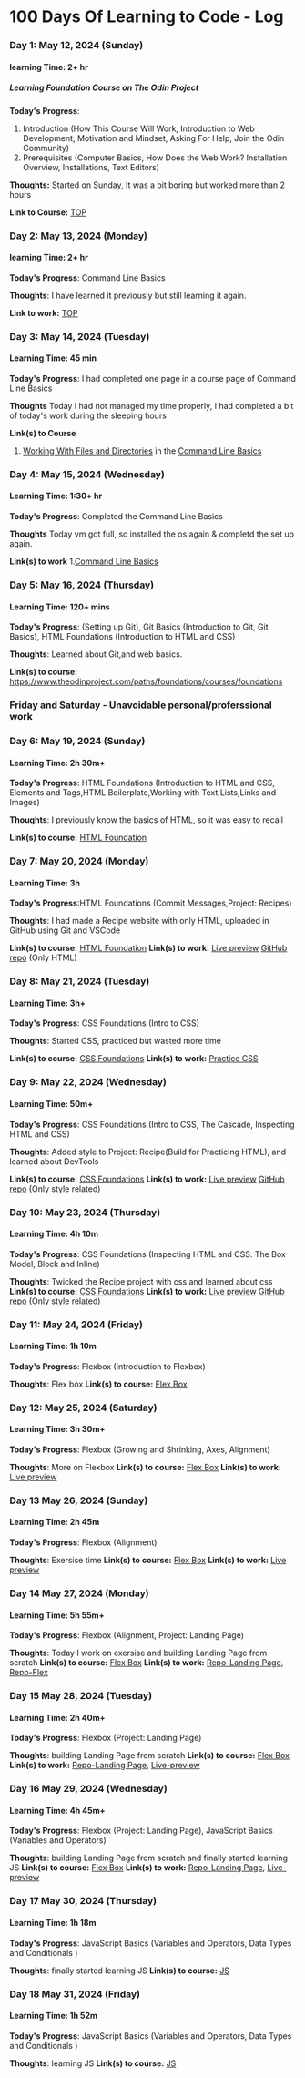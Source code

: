 # 100 Days Of Learning to Code - Log

### Day 1: May 12, 2024 (Sunday)
#### learning Time: 2+ hr
##### Learning Foundation Course on The Odin Project 

**Today's Progress**:
1. Introduction
(How This Course Will Work, Introduction to Web Development, Motivation and Mindset, Asking For Help, Join the Odin Community)
2. Prerequisites
(Computer Basics, How Does the Web Work? Installation Overview, Installations, Text Editors)

**Thoughts:** Started on Sunday, It was a bit boring but worked more than 2 hours

**Link to Course:** [TOP](https://www.theodinproject.com/paths/foundations/courses/foundations)

### Day 2: May 13, 2024 (Monday)
#### learning Time: 2+ hr

**Today's Progress**: Command Line Basics

**Thoughts**: I have learned it previously but still learning it again. 

**Link to work:** [TOP](https://www.theodinproject.com/lessons/foundations-command-line-basics)


### Day 3: May 14, 2024 (Tuesday)
#### Learning Time: 45 min

**Today's Progress**: I had completed one page in a course page of Command Line Basics

**Thoughts** Today I had not managed my time properly, I had completed a bit of today's work during the sleeping hours

**Link(s) to Course**
1. [Working With Files and Directories](https://swcarpentry.github.io/shell-novice/03-create.html)
in the [Command Line Basics](https://www.theodinproject.com/lessons/foundations-command-line-basics)


### Day 4: May 15, 2024 (Wednesday)
#### Learning Time:  1:30+ hr

**Today's Progress**: Completed the Command Line Basics 

**Thoughts** Today vm got full, so installed the os again & completd the set up again. 

**Link(s) to work**
1.[Command Line Basics](https://www.theodinproject.com/lessons/foundations-command-line-basics)


### Day 5: May 16, 2024 (Thursday)
#### Learning Time: 120+ mins

**Today's Progress**: (Setting up Git), Git Basics (Introduction to Git, Git Basics), HTML Foundations (Introduction to HTML and CSS)

**Thoughts**: Learned about Git,and web basics.

**Link(s) to course:** https://www.theodinproject.com/paths/foundations/courses/foundations

### Friday and Saturday - Unavoidable personal/proferssional work


### Day 6: May 19, 2024 (Sunday)
#### Learning Time: 2h 30m+ 

**Today's Progress**: 
HTML Foundations
(Introduction to HTML and CSS, Elements and Tags,HTML Boilerplate,Working with Text,Lists,Links and Images)

**Thoughts**: I previously know the basics of HTML, so it was easy to recall

**Link(s) to course:** [HTML Foundation](https://www.theodinproject.com/paths/foundations/courses/foundations#html-foundations)


### Day 7: May 20, 2024 (Monday)
#### Learning Time: 3h

**Today's Progress**:HTML Foundations
(Commit Messages,Project: Recipes)

**Thoughts**: I had made a Recipe website with only HTML, uploaded in GitHub using Git and VSCode

**Link(s) to course:** [HTML Foundation](https://www.theodinproject.com/paths/foundations/courses/foundations#html-foundations)
**Link(s) to work:** [Live preview](https://nk-dev-24.github.io/odin-recipes/)
                      [GitHub repo](https://github.com/NK-dev-24/odin-recipes) (Only HTML)


### Day 8: May 21, 2024 (Tuesday)
#### Learning Time: 3h+

**Today's Progress**: CSS Foundations
(Intro to CSS)

**Thoughts**: Started CSS, practiced but wasted more time

**Link(s) to course:** [CSS Foundations](https://www.theodinproject.com/paths/foundations/courses/foundations#css-foundations)
**Link(s) to work:** [Practice CSS](https://github.com/NK-dev-24/TOP-css-exercises-/tree/main/foundations)


### Day 9: May 22, 2024 (Wednesday)
#### Learning Time: 50m+

**Today's Progress**: CSS Foundations
(Intro to CSS, The Cascade, Inspecting HTML and CSS)

**Thoughts**: Added style to Project: Recipe(Build for Practicing HTML), and learned about DevTools

**Link(s) to course:** [CSS Foundations](https://www.theodinproject.com/paths/foundations/courses/foundations#css-foundations)
**Link(s) to work:** [Live preview](https://nk-dev-24.github.io/odin-recipes/)
                     [GitHub repo](https://github.com/NK-dev-24/odin-recipes) (Only style related)


### Day 10: May 23, 2024 (Thursday)
#### Learning Time: 4h 10m

**Today's Progress**: CSS Foundations
(Inspecting HTML and CSS. The Box Model, Block and Inline)

**Thoughts**: Twicked the Recipe project with css and learned about css
**Link(s) to course:** [CSS Foundations](https://www.theodinproject.com/paths/foundations/courses/foundations#css-foundations)
**Link(s) to work:** [Live preview](https://nk-dev-24.github.io/odin-recipes/)
                     [GitHub repo](https://github.com/NK-dev-24/odin-recipes) (Only style related)


### Day 11: May 24, 2024 (Friday)
#### Learning Time: 1h 10m

**Today's Progress**: Flexbox
(Introduction to Flexbox)

**Thoughts**: Flex box
**Link(s) to course:** [Flex Box](https://www.theodinproject.com/paths/foundations/courses/foundations#flexbox)


### Day 12: May 25, 2024 (Saturday)
#### Learning Time: 3h 30m+

**Today's Progress**: Flexbox
(Growing and Shrinking, Axes, Alignment)

**Thoughts**: More on Flexbox
**Link(s) to course:** [Flex Box](https://www.theodinproject.com/paths/foundations/courses/foundations#flexbox)
**Link(s) to work:** [Live preview]([https://nk-dev-24.github.io/TOP-css-exercises-/tree/main/flex-box](https://github.com/NK-dev-24/TOP-css-exercises-/tree/main/flex))


### Day 13 May 26, 2024 (Sunday)
#### Learning Time: 2h 45m

**Today's Progress**: Flexbox
(Alignment)

**Thoughts**: Exersise time
**Link(s) to course:** [Flex Box](https://www.theodinproject.com/paths/foundations/courses/foundations#flexbox)
**Link(s) to work:** [Live preview]([https://nk-dev-24.github.io/TOP-css-exercises-/tree/main/flex-box] (https://github.com/NK-dev-24/TOP-css-exercises-/tree/main/flex))


### Day 14 May 27, 2024 (Monday)
#### Learning Time: 5h 55m+

**Today's Progress**: Flexbox (Alignment, Project: Landing Page)

**Thoughts**: Today I work on exersise and building Landing Page from scratch
**Link(s) to course:** [Flex Box](https://www.theodinproject.com/paths/foundations/courses/foundations#flexbox)
**Link(s) to work:** [Repo-Landing Page](https://github.com/NK-dev-24/landingpage), [Repo-Flex](https://github.com/NK-dev-24/TOP-css-exercises-/tree/main/flex)


### Day 15 May 28, 2024 (Tuesday)
#### Learning Time: 2h 40m+

**Today's Progress**: Flexbox (Project: Landing Page)

**Thoughts**: building Landing Page from scratch
**Link(s) to course:** [Flex Box](https://www.theodinproject.com/paths/foundations/courses/foundations#flexbox)
**Link(s) to work:** [Repo-Landing Page](https://github.com/NK-dev-24/landingpage), [Live-preview](https://nk-dev-24.github.io/landingpage)


### Day 16 May 29, 2024 (Wednesday)
#### Learning Time: 4h 45m+

**Today's Progress**: Flexbox (Project: Landing Page), JavaScript Basics (Variables and Operators)

**Thoughts**: building Landing Page from scratch and finally started learning JS
**Link(s) to course:** [Flex Box](https://www.theodinproject.com/paths/foundations/courses/foundations#flexbox)
**Link(s) to work:** [Repo-Landing Page](https://github.com/NK-dev-24/landingpage), [Live-preview](https://nk-dev-24.github.io/landingpage)


### Day 17 May 30, 2024 (Thursday)
#### Learning Time: 1h 18m

**Today's Progress**: JavaScript Basics (Variables and Operators, Data Types and Conditionals )

**Thoughts**: finally started learning JS
**Link(s) to course:** [JS](https://www.theodinproject.com/paths/foundations/courses/foundations#flexbox)


### Day 18 May 31, 2024 (Friday)
#### Learning Time: 1h 52m

**Today's Progress**: JavaScript Basics (Variables and Operators, Data Types and Conditionals )

**Thoughts**: learning JS
**Link(s) to course:** [JS](https://www.theodinproject.com/paths/foundations/courses/foundations#flexbox)
